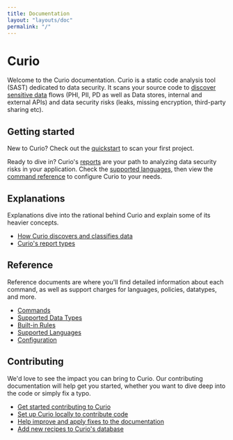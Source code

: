 ```yaml
---
title: Documentation
layout: "layouts/doc"
permalink: "/"
---
```


# Curio

Welcome to the Curio documentation. Curio is a static code analysis tool (SAST) dedicated to data security. It scans your source code to [discover sensitive data](/explanations/discovery-and-classification) flows (PHI, PII, PD as well as Data stores, internal and external APIs) and data security risks (leaks, missing encryption, third-party sharing etc).

## Getting started

New to Curio? Check out the [quickstart](/quickstart/) to scan your first project. 

Ready to dive in? Curio's [reports](/explanations/reports/) are your path to analyzing data security risks in your application. Check the [supported languages](/reference/supported-languages/), then view the [command reference](/reference/commands/) to configure Curio to your needs.

## Explanations

Explanations dive into the rational behind Curio and explain some of its heavier concepts.

- [How Curio discovers and classifies data](/explanations/discovery-and-classification/)
- [Curio's report types](/explanations/reports/)

## Reference

Reference documents are where you'll find detailed information about each command, as well as support charges for languages, policies, datatypes, and more.

- [Commands](/reference/commands/)
- [Supported Data Types](/reference/datatypes/)
- [Built-in Rules](/reference/rules/)
- [Supported Languages](/reference/supported-languages/)
- [Configuration](/reference/config/)

## Contributing

We'd love to see the impact you can bring to Curio. Our contributing documentation will help get you started, whether you want to dive deep into the code or simply fix a typo.

- [Get started contributing to Curio](/contributing/)
- [Set up Curio locally to contribute code](/contributing/code/)
- [Help improve and apply fixes to the documentation](/contributing/docs/)
- [Add new recipes to Curio's database](/contributing/recipes/)